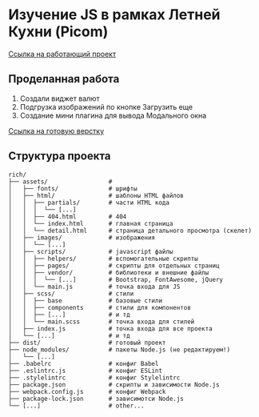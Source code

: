
# Изучение JS в рамках Летней Кухни (Picom)

[Ссылка на работающий проект]()

## Проделанная работа
  1. Создали виджет валют
  2. Подгрузка изображений по кнопке Загрузить еще
  3. Создание мини плагина для вывода Модального окна

[Ссылка на готовую верстку](https://jsmaster.ru/picom/summer21/js/)

## Структура проекта

```shell
rich/
├── assets/                 # 
│   ├── fonts/              # шрифты
│   ├── html/               # шаблоны HTML файлов
│   │  ├── partials/        # части HTML кода
│   │  │  └── [...]
│   │  ├── 404.html         # 404
│   │  └── index.html       # главная страница
│   │  └── detail.html      # страница детального просмотра (скелет)
│   ├── images/             # изображения
│   │  └── [...]
│   ├── scripts/            # javascript файлы
│   │  ├── helpers/         # вспомогательные скрипты
│   │  ├── pages/           # скрипты для отдельных страниц
│   │  ├── vendor/          # библиотеки и внешние файлы
│   │  │  └── [...]         # Bootstrap, FontAwesome, jQuery
│   │  └── main.js          # точка входа для JS
│   ├── scss/               # стили
│   │  ├── base             # базовые стили
│   │  ├── components       # стили для компонентов
│   │  ├── [...]            # и тд
│   │  └── main.scss        # точка входа для стилей
│   ├── index.js            # точка входа для все проекта
│   └── [...]               # и тд
├── dist/                   # готовый проект
├── node_modules/           # пакеты Node.js (не редактируем!)
│   └── [...]
├── .babelrc                # конфиг Babel
├── .eslintrc.js            # конфиг ESLint
├── .stylelintrc            # конфиг Stylelintrc
├── package.json            # скрипты и зависимости Node.js
├── webpack.config.js       # конфиг Webpack
├── package-lock.json       # зависимотси Node.js
└── [...]                   # other...
```
